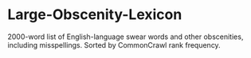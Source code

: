 # Large-Obscenity-Lexicon
2000-word list of English-language swear words and other obscenities, including misspellings. Sorted by CommonCrawl rank frequency.
